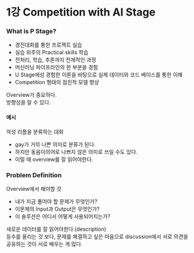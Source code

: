 # 1강 Competition with AI Stage

### What is P Stage?
- 경진대회를 통한 프로젝트 실습
- 실습 위주의 Practical skills 학습
- 전처리, 학습, 추론까지 전제적인 과정
- 머신러닝 파이프라인의 한 부분을 경험
- U Stage에성 경험한 이론을 바탕으로 실제 데이터와 코드 베이스를 통한 이해
- Competition 형태의 점진적 모델 향상

Overview가 중요하다.  
방향성을 알 수 있다.

#### 예시
악성 리플을 분류하는 대회  
- gay가 거의 나쁜 의미로 분류가 된다.
- 하지만 동음이의어로 나쁘지 않은 의미로 쓰일 수도 있다.
- 이럴 때 overview를 잘 읽어야한다.

### Problem Definition
Overview에서 해야할 것
- 내가 지금 풀어야 할 문제가 무엇인가?
- 이문제의 Input과 Output은 무엇인가?
- 이 솔루션은 어디서 어떻게 사용되어지는가?

새로운 데이터를 잘 읽어야한다.(description)  
등수를 올리는 것 보다, 문제를 해결하고 싶은 마음으로 discussion에서 서로 의견을 공유하는 것이 서로 배우는 게 많다.

